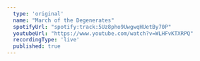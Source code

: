 ```yaml
---
  type: 'original'
  name: "March of the Degenerates"
  spotifyUrl: "spotify:track:5Uz8pho9UwgwqHUetBy70P"
  youtubeUrl: "https://www.youtube.com/watch?v=WLHFvKTXRPQ"
  recordingType: 'live'
  published: true
---
```

